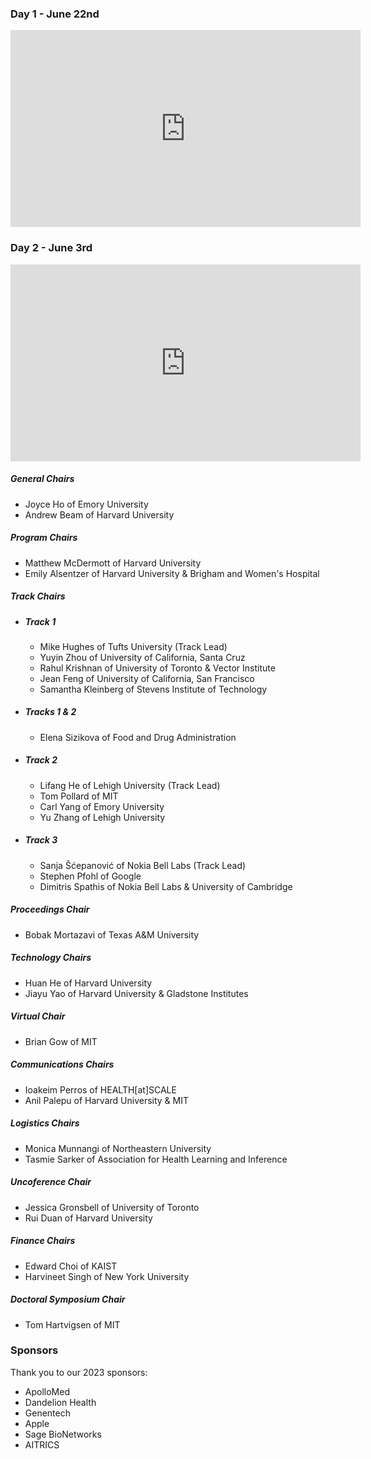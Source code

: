 <div class="page-content live text-center p-3">
  <!-- YouTube -->
  <div class="row p-3">
    <div class="col-12 bd-content">
      <h3>Day 1 - June 22nd</h3>
    </div>
  </div>
  <div id="youtube-embed" class="col-md-12 col-xs-12 p-3">
    <iframe width="560" height="315" src="https://www.youtube.com/embed/HzoBULgJqsQ" title="YouTube video player" frameborder="0" allow="accelerometer; autoplay; clipboard-write; encrypted-media; gyroscope; picture-in-picture; web-share" allowfullscreen></iframe>
  </div>
  <div class="row p-3">
    <div class="col-12 bd-content">
      <h3>Day 2 - June 3rd</h3>
    </div>
  </div>
  <div id="youtube-embed2" class="col-md-12 col-xs-12 p-3">
    <iframe width="560" height="315" src="https://www.youtube.com/embed/ulAayPsfj2Y" title="YouTube video player" frameborder="0" allow="accelerometer; autoplay; clipboard-write; encrypted-media; gyroscope; picture-in-picture; web-share" allowfullscreen></iframe>
  </div>
</div>


##### **General Chairs**
- Joyce Ho of Emory University
- Andrew Beam of Harvard University
##### **Program Chairs**
- Matthew McDermott of Harvard University
- Emily Alsentzer of Harvard University & Brigham and Women's Hospital
##### **Track Chairs**
- ##### **Track 1**
    * Mike Hughes of Tufts University (Track Lead)
    * Yuyin Zhou of University of California, Santa Cruz
    * Rahul Krishnan of University of Toronto & Vector Institute
    * Jean Feng of University of California, San Francisco
    * Samantha Kleinberg of Stevens Institute of Technology
- ##### **Tracks 1 & 2**
    * Elena Sizikova of Food and Drug Administration
- ##### **Track 2**
    * Lifang He of Lehigh University (Track Lead)
    * Tom Pollard of MIT
    * Carl Yang of Emory University
    * Yu Zhang of Lehigh University
- ##### **Track 3**
    * Sanja Šćepanović of Nokia Bell Labs (Track Lead)
    * Stephen Pfohl of Google
    * Dimitris Spathis of Nokia Bell Labs & University of Cambridge
##### **Proceedings Chair**
- Bobak Mortazavi of Texas A&M University
##### **Technology Chairs**
- Huan He of Harvard University
- Jiayu Yao of Harvard University & Gladstone Institutes
##### **Virtual Chair**
- Brian Gow of MIT
##### **Communications Chairs**
- Ioakeim Perros of HEALTH[at]SCALE
- Anil Palepu of Harvard University & MIT
##### **Logistics Chairs**
- Monica Munnangi of Northeastern University
- Tasmie Sarker of Association for Health Learning and Inference
##### **Uncoference Chair**
- Jessica Gronsbell of University of Toronto
- Rui Duan of Harvard University
##### **Finance Chairs**
- Edward Choi of KAIST
- Harvineet Singh of New York University
##### **Doctoral Symposium Chair**
- Tom Hartvigsen of MIT


### Sponsors
Thank you to our 2023 sponsors:

- ApolloMed
- Dandelion Health
- Genentech
- Apple
- Sage BioNetworks
- AITRICS
